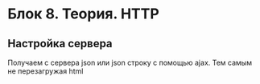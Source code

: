 # Блок 8. Теория. HTTP
## Настройка сервера

Получаем с сервера json или json строку с помощью ajax.
Тем самым не перезагружая html 
